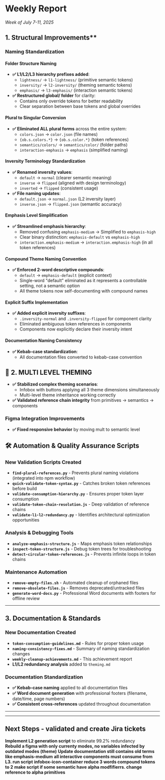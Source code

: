 # Weekly Report
*Week of July 7-11, 2025*


## 1. Structural Improvements**

###  Naming Standardization 

#### Folder Structure Naming
- **✅ L1/L2/L3 hierarchy prefixes added**:
  - `lightness/` → `l1-lightness/` (primitive semantic tokens)
  - `inversity/` → `l2-inversity/` (theming semantic tokens)  
  - `emphasis/` → `l3-emphasis/` (interaction semantic tokens)
- **✅ Restructured global/ folder** for clarity:
  - Contains only override tokens for better readability
  - Clear separation between base tokens and global overrides

#### Plural to Singular Conversion
- **✅ Eliminated ALL plural forms** across the entire system:
  - `colors.json` → `color.json` (file names)
  - `{ob.s.colors.*}` → `{ob.s.color.*}` (token references)
  - `semantics/colors/` → `semantics/color/` (folder paths)
  - `interaction-emphasis` → `emphasis` (simplified naming)

#### Inversity Terminology Standardization
- **✅ Renamed inversity values**:
  - `default` → `normal` (clearer semantic meaning)
  - `inverse` → `flipped` (aligned with design terminology)
  - `inverted` → `flipped` (consistent usage)
- **✅ File naming updates**:
  - `default.json` → `normal.json` (L2 inversity layer)
  - `inverse.json` → `flipped.json` (semantic accuracy)

#### Emphasis Level Simplification
- **✅ Streamlined emphasis hierarchy**:
  - Removed confusing `emphasis-medium` → Simplified to `emphasis-high`
  - Clear binary distinction: `emphasis-default` vs `emphasis-high`
  - `interaction.emphasis-medium` → `interaction.emphasis-high` (in all token references)

#### Compound Theme Naming Convention
- **✅ Enforced 2-word descriptive compounds**:
  - `default` → `emphasis-default` (explicit context)
  - Single-word "default" eliminated as it represents a controllable setting, not a semantic option
  - All theme tokens now self-documenting with compound names

#### Explicit Suffix Implementation
- **✅ Added explicit inversity suffixes**:
  - `.inversity-normal` and `.inversity-flipped` for component clarity
  - Eliminated ambiguous token references in components
  - Components now explicitly declare their inversity intent

#### Documentation Naming Consistency
- **✅ Kebab-case standardization**:
  - All documentation files converted to kebab-case convention




## 🔧 **2. MULTI LEVEL THEMING**

- **✅ Stabilized complex theming scenarios**:
  - Infobox with buttons applying all 3 theme dimensions simultaneously
  - Multi-level theme inheritance working correctly
- **✅ Validated reference chain integrity** from primitives → semantics → components

### Figma Integration Improvements  
- **✅ Fixed responsive behavior** by moving mult to semantic level







## 🛠️ **Automation & Quality Assurance Scripts**

### New Validation Scripts Created
- **`find-plural-references.py`** - Prevents plural naming violations (integrated into npm workflow)
- **`quick-validate-token-syntax.py`** - Catches broken token references before build
- **`validate-consumption-hierarchy.py`** - Ensures proper token layer consumption
- **`validate-token-chain-resolution.js`** - Deep validation of reference chains
- **`validate-l1-l2-redundancy.py`** - Identifies architectural optimization opportunities

### Analysis & Debugging Tools
- **`analyze-emphasis-structure.js`** - Maps emphasis token relationships
- **`inspect-token-structure.js`** - Debug token trees for troubleshooting
- **`detect-circular-token-references.js`** - Prevents infinite loops in token chains

### Maintenance Automation
- **`remove-empty-files.sh`** - Automated cleanup of orphaned files
- **`remove-obsolete-files.js`** - Removes deprecated/untracked files
- **`generate-word-docs.py`** - Professional Word documents with footers for offline review

---




## **3. Documentation & Standards**

### New Documentation Created
- **`token-consumption-guidelines.md`** -  Rules for proper token usage
- **`naming-consistency-fixes.md`** - Summary of naming standardization changes  
- **`weekly-cleanup-achievements.md`** - This achievement report
- **L1/L2 redundancy analysis** added to `theming.md`

### Documentation Standardization
- **✅ Kebab-case naming** applied to all documentation files
- **✅ Word document generation** with professional footers (filename, date/time, page numbers)
- **✅ Consistent cross-references** updated throughout documentation

---



---

## **Next Steps - validated and create Jira tickets**

**Implement L2 generation script** to eliminate 99.2% redundancy  
**Rebuild a figma with only currenty modes, no variables infected by outdated modes (theme)** 
**Update documentation still contains old terms like emphasis-medium** 
**all interactive components must consume from L3. run script** 
**infobox-icon-container reduce 3 words compound tokens to 2**
**make script if some semantic have alpha modfifierrs. change reference to alpha primitives**







